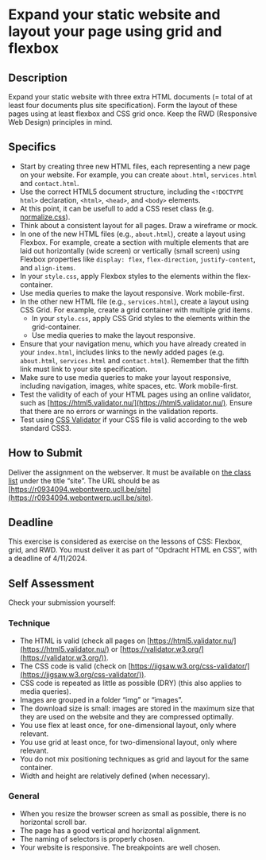 # Expand your static website and layout your page using grid and flexbox

## Description

Expand your static website with three extra HTML documents (= total of at least four documents plus site specification). Form the layout of these pages using at least flexbox and CSS grid once. Keep the RWD (Responsive Web Design) principles in mind.

## Specifics

- Start by creating three new HTML files, each representing a new page on your website. For example, you can create `about.html`, `services.html` and `contact.html`.
- Use the correct HTML5 document structure, including the `<!DOCTYPE html>` declaration, `<html>`, `<head>`, and `<body>` elements.
- At this point, it can be usefull to add a CSS reset class (e.g. [normalize.css](http://necolas.github.io/normalize.css/)).
- Think about a consistent layout for all pages. Draw a wireframe or mock. 
- In one of the new HTML files (e.g., `about.html`), create a layout using Flexbox. For example, create a section with multiple elements that are laid out horizontally (wide screen) or vertically (small screen) using Flexbox properties like `display: flex`, `flex-direction`, `justify-content`, and `align-items`.
-   In your `style.css`, apply Flexbox styles to the elements within the flex-container.
  - Use media queries to make the layout responsive. Work mobile-first.
- In the other new HTML file (e.g., `services.html`), create a layout using CSS Grid. For example, create a grid container with multiple grid items.
  - In your `style.css`, apply CSS Grid styles to the elements within the grid-container.
  - Use media queries to make the layout responsive.
- Ensure that your navigation menu, which you have already created in your `index.html`, includes links to the newly added pages (e.g. `about.html`, `services.html` and `contact.html`). Remember that the fifth link must link to your site specification. 
- Make sure to use media queries to make your layout responsive, including navigation, images, white spaces, etc. Work mobile-first.
- Test the validity of each of your HTML pages using an online validator, such as [https://html5.validator.nu/](https://html5.validator.nu/). Ensure that there are no errors or warnings in the validation reports.
- Test using [CSS Validator](https://jigsaw.w3.org/css-validator/) if your CSS file is valid according to the web standard CSS3.

## How to Submit

Deliver the assignment on the webserver. It must be available on [the class list](https://webontwerp.ucll.be/Ti-Front-end/reeksen/reeksoverzicht.html) under the title “site”. The URL should be as [https://r0934094.webontwerp.ucll.be/site](https://r0934094.webontwerp.ucll.be/site).

## Deadline

This exercise is considered as exercise on the lessons of CSS: Flexbox, grid, and RWD. You must deliver it as part of “Opdracht HTML en CSS”, with a deadline of 4/11/2024.

## Self Assessment

Check your submission yourself:

### Technique

- The HTML is valid (check all pages on [https://html5.validator.nu/](https://html5.validator.nu/) or [https://validator.w3.org/](https://validator.w3.org/)).
- The CSS code is valid (check on [https://jigsaw.w3.org/css-validator/](https://jigsaw.w3.org/css-validator/)).
- CSS code is repeated as little as possible (DRY) (this also applies to media queries).
- Images are grouped in a folder “img” or “images”.
- The download size is small: images are stored in the maximum size that they are used on the website and they are compressed optimally.
- You use flex at least once, for one-dimensional layout, only where relevant.
- You use grid at least once, for two-dimensional layout, only where relevant.
- You do not mix positioning techniques as grid and layout for the same container.
- Width and height are relatively defined (when necessary).

### General

- When you resize the browser screen as small as possible, there is no horizontal scroll bar.
- The page has a good vertical and horizontal alignment.
- The naming of selectors is properly chosen.
- Your website is responsive. The breakpoints are well chosen.

